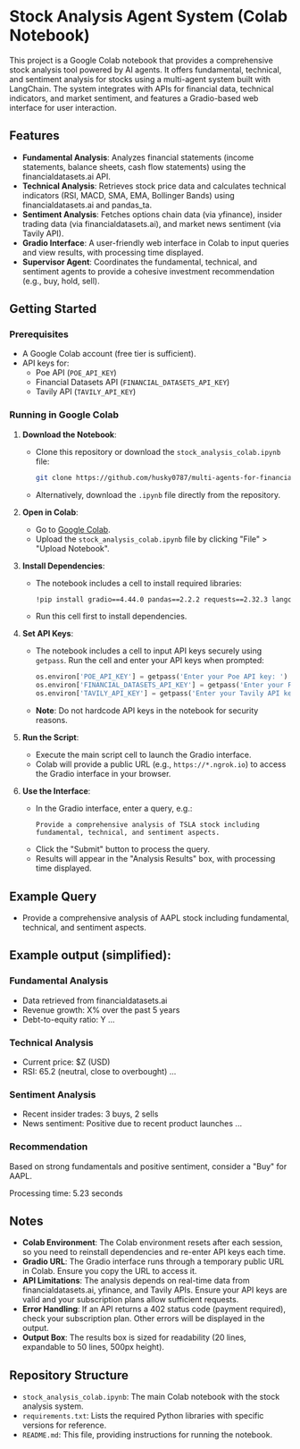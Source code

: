 # Stock Analysis Agent System (Colab Notebook)

This project is a Google Colab notebook that provides a comprehensive stock analysis tool powered by AI agents. It offers fundamental, technical, and sentiment analysis for stocks using a multi-agent system built with LangChain. The system integrates with APIs for financial data, technical indicators, and market sentiment, and features a Gradio-based web interface for user interaction.

## Features

- **Fundamental Analysis**: Analyzes financial statements (income statements, balance sheets, cash flow statements) using the financialdatasets.ai API.
- **Technical Analysis**: Retrieves stock price data and calculates technical indicators (RSI, MACD, SMA, EMA, Bollinger Bands) using financialdatasets.ai and pandas_ta.
- **Sentiment Analysis**: Fetches options chain data (via yfinance), insider trading data (via financialdatasets.ai), and market news sentiment (via Tavily API).
- **Gradio Interface**: A user-friendly web interface in Colab to input queries and view results, with processing time displayed.
- **Supervisor Agent**: Coordinates the fundamental, technical, and sentiment agents to provide a cohesive investment recommendation (e.g., buy, hold, sell).

## Getting Started

### Prerequisites

- A Google Colab account (free tier is sufficient).
- API keys for:
  - Poe API (`POE_API_KEY`)
  - Financial Datasets API (`FINANCIAL_DATASETS_API_KEY`)
  - Tavily API (`TAVILY_API_KEY`)

### Running in Google Colab

1. **Download the Notebook**:
   - Clone this repository or download the `stock_analysis_colab.ipynb` file:
     ```bash
     git clone https://github.com/husky0787/multi-agents-for-financial-analysis.git
     ```
   - Alternatively, download the `.ipynb` file directly from the repository.

2. **Open in Colab**:
   - Go to [Google Colab](https://colab.research.google.com/).
   - Upload the `stock_analysis_colab.ipynb` file by clicking "File" > "Upload Notebook".

3. **Install Dependencies**:
   - The notebook includes a cell to install required libraries:
     ```bash
     !pip install gradio==4.44.0 pandas==2.2.2 requests==2.32.3 langchain_openai==0.2.1 tavily-python==0.5.0 yfinance==0.2.43 pandas_ta==0.3.14b0
     ```
   - Run this cell first to install dependencies.

4. **Set API Keys**:
   - The notebook includes a cell to input API keys securely using `getpass`. Run the cell and enter your API keys when prompted:
     ```python
     os.environ['POE_API_KEY'] = getpass('Enter your Poe API key: ')
     os.environ['FINANCIAL_DATASETS_API_KEY'] = getpass('Enter your Financial Datasets API key: ')
     os.environ['TAVILY_API_KEY'] = getpass('Enter your Tavily API key: ')
     ```
   - **Note**: Do not hardcode API keys in the notebook for security reasons.

5. **Run the Script**:
   - Execute the main script cell to launch the Gradio interface.
   - Colab will provide a public URL (e.g., `https://*.ngrok.io`) to access the Gradio interface in your browser.

6. **Use the Interface**:
   - In the Gradio interface, enter a query, e.g.:
     ```
     Provide a comprehensive analysis of TSLA stock including fundamental, technical, and sentiment aspects.
     ```
   - Click the "Submit" button to process the query.
   - Results will appear in the "Analysis Results" box, with processing time displayed.

## Example Query

- Provide a comprehensive analysis of AAPL stock including fundamental, technical, and sentiment aspects.

## Example output (simplified):

### Fundamental Analysis
- Data retrieved from financialdatasets.ai
- Revenue growth: X% over the past 5 years
- Debt-to-equity ratio: Y
...

### Technical Analysis
- Current price: $Z (USD)
- RSI: 65.2 (neutral, close to overbought)
...

### Sentiment Analysis
- Recent insider trades: 3 buys, 2 sells
- News sentiment: Positive due to recent product launches
...

### Recommendation
Based on strong fundamentals and positive sentiment, consider a "Buy" for AAPL.

Processing time: 5.23 seconds

## Notes

- **Colab Environment**: The Colab environment resets after each session, so you need to reinstall dependencies and re-enter API keys each time.
- **Gradio URL**: The Gradio interface runs through a temporary public URL in Colab. Ensure you copy the URL to access it.
- **API Limitations**: The analysis depends on real-time data from financialdatasets.ai, yfinance, and Tavily APIs. Ensure your API keys are valid and your subscription plans allow sufficient requests.
- **Error Handling**: If an API returns a 402 status code (payment required), check your subscription plan. Other errors will be displayed in the output.
- **Output Box**: The results box is sized for readability (20 lines, expandable to 50 lines, 500px height).

## Repository Structure

- `stock_analysis_colab.ipynb`: The main Colab notebook with the stock analysis system.
- `requirements.txt`: Lists the required Python libraries with specific versions for reference.
- `README.md`: This file, providing instructions for running the notebook.

